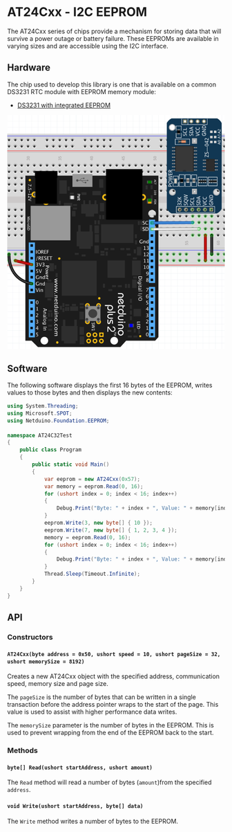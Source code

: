 # AT24Cxx - I2C EEPROM

The AT24Cxx series of chips provide a mechanism for storing data that will survive a power outage or battery failure.  These EEPROMs are available in varying sizes and are accessible using the I2C interface.

## Hardware

The chip used to develop this library is one that is available on a common DS3231 RTC module with EEPROM memory module:

* [DS3231 with integrated EEPROM](https://www.amazon.com/s/ref=nb_sb_noss?url=search-alias%3Daps&field-keywords=ds3231)

![RTC Module With EEPROM](AT24C24OnRTCModuleAndBreadboard.png)

## Software

The following software displays the first 16 bytes of the EEPROM, writes values to those bytes and then displays the new contents:

```csharp
using System.Threading;
using Microsoft.SPOT;
using Netduino.Foundation.EEPROM;

namespace AT24C32Test
{
    public class Program
    {
        public static void Main()
        {
            var eeprom = new AT24Cxx(0x57);
            var memory = eeprom.Read(0, 16);
            for (ushort index = 0; index < 16; index++)
            {
                Debug.Print("Byte: " + index + ", Value: " + memory[index]);
            }
            eeprom.Write(3, new byte[] { 10 });
            eeprom.Write(7, new byte[] { 1, 2, 3, 4 });
            memory = eeprom.Read(0, 16);
            for (ushort index = 0; index < 16; index++)
            {
                Debug.Print("Byte: " + index + ", Value: " + memory[index]);
            }
            Thread.Sleep(Timeout.Infinite);
        }
    }
}
```

## API

### Constructors

#### `AT24Cxx(byte address = 0x50, ushort speed = 10, ushort pageSize = 32, ushort memorySize = 8192)`

Creates a new AT24Cxx object with the specified address, communication speed, memory size and page size.

The `pageSize` is the number of bytes that can be written in a single transaction before the address pointer wraps to the start of the page.  This value is used to assist with higher performance data writes.

The `memorySize` parameter is the number of bytes in the EEPROM.  This is used to prevent wrapping from the end of the EEPROM back to the start.

### Methods

#### `byte[] Read(ushort startAddress, ushort amount)`

The `Read` method will read a number of bytes (`amount`)from the specified `address`.

#### `void Write(ushort startAddress, byte[] data)`

The `Write` method writes a number of bytes to the EEPROM.
